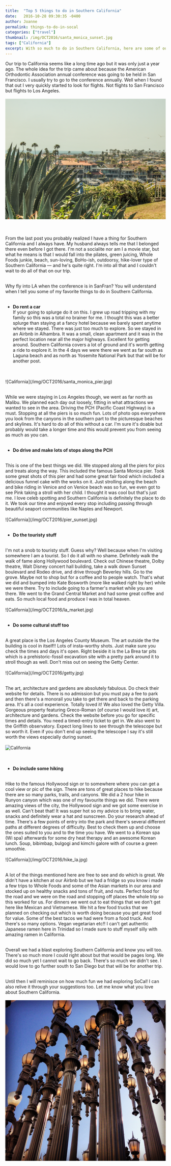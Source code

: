 ```yaml
---
title:  "Top 5 things to do in Southern California"
date:   2016-10-28 09:30:35 -0400
author: Joanne
permalink: things-to-do-in-socal
categories: ["travel"]
thumbnail: /img/OCT2016/santa_monica_sunset.jpg
tags: ["California"]
excerpt: With so much to do in Southern California, here are some of our favourites
---
```

Our trip to California seems like a long time ago but it was only just a year ago.  The whole idea for the trip came about because the American Orthodontic Association annual conference was going to be held in San Francisco.  I usually try to go to the conference annually. Well when I found that out I very quickly started to look for flights.  Not flights to San Francisco but flights to Los Angeles.
<br>
<br>
![California](/img/OCT2016/newport.jpg)  
<br>
<br>

From the last post you probably realized I have a thing for Southern California and I always have. My husband always tells me that I belonged there even before I got there.  I'm not a socialite nor am I a movie star, but what he means is that I would fall into the pilates, green juicing, Whole Foods junkie, beach, sun-loving, BoHo-ish, outdoorsy, hike-lover type of Southern California &mdash; and he's quite right. I'm into all that and I couldn't wait to do all of that on our trip.
<br><br>

Why fly into LA when the conference is in SanFran? You will understand when I tell you some
of my favorite things to do in Southern California.
<br><br>

* **Do rent a car**  
If your going to splurge do it on this.  I grew up road tripping with my family so this was a total no brainer for me.  I thought this was a better splurge than staying at a fancy hotel because we barely spent anytime where we stayed. There was just too much to explore.  So we stayed in an Airbnb in Alhambra.  It was a small, clean apartment and it was in the perfect location near all the major highways.  Excellent for getting around.  Southern California covers a lot of ground and it's worth getting a ride to explore it.  In the 4 days we were there we went as far south as Laguna beach and as north as Yosemite National Park but that will be for another post.
<br>
<br>
![California](/img/OCT2016/santa_monica_pier.jpg)  
<br>
<br>

While we were staying in Los Angeles though, we went as far north as Malibu.  We planned each day out loosely, fitting in what attractions we wanted to see in the area.  Driving the PCH (Pacific Coast Highway) is a must.  Stopping at all the piers is so much fun. Lots of photo ops everywhere you look from the canyons in the southern part to the picturesque beaches and skylines.  It's hard to do all of this without a car.  I'm sure it's doable but probably would take a longer time and this would prevent you from seeing as much as you can.
<br><br>

* **Do drive and make lots of stops along the PCH**
<br>
This is one of the best things we did.  We stopped along all the piers for pics and treats along the way. This included the famous Santa Monica pier. Took some great shots of this pier and had some great fair food which included a delicious funnel cake with the works on it.  Just strolling along the beach and bike riding in Venice and on Venice beach was so fun,  we even got to see Pink taking a stroll with her child. I thought it was cool but that's just me. I love celeb spotting and Southern California is definitely the place to do it. We took our time and enjoyed every stop including passing through beautiful seaport communities like Naples and Newport.
<br>
<br>
![California](/img/OCT2016/pier_sunset.jpg)  
<br>
<br>

* **Do the touristy stuff**
<br>
I'm not a snob to touristy stuff. Guess why? Well because when I'm visiting somewhere I am a tourist.
So I do it all with no shame.  Definitely walk the walk of fame along Hollywood boulevard. Check out Chinese theatre, Dolby theatre, Walt Disney concert hall building, take a walk down Sunset boulevard and Rodeo drive, and drive through Beverley hills. Go to the grove.  Maybe not to shop but for a coffee and to people watch.  That's what we did and bumped into Kate Bosworth (more like walked right by her) while we were there. Try to include going to a farmer's market while you are  there. We went to the Grand Central Market and had some great coffee and eats.  So much local food and produce I was in total heaven.
<br>
<br>
![California](/img/OCT2016/la_market.jpg)  
<br>
<br>

* **Do some cultural stuff too**
<br>
A great place is the Los Angeles County Museum. The art outside the the building is cool in itself!! Lots of insta-worthy shots. Just make sure you check the times and days it's open.  Right beside it is the La Brea tar pits which is a prehistoric-fossil excavation site with a pretty park around it to stroll though as well. Don't miss out on seeing the Getty Center.
<br>
<br>
![California](/img/OCT2016/getty.jpg)  
<br>
<br>

The art, architecture and gardens are absolutely fabulous.  Do check their website for details.  There is no admission but you must pay a fee to park and then there's a monorail you take to get there and back to the parking area.  It's all a cool experience.  Totally loved it! We also loved the Getty Villa. Gorgeous property featuring Greco-Roman (of course I would love it) art, architecture and gardens. Check the website before you go for specific times and details. You need a timed-entry ticket to get in.  We also went to the Griffith observatory. Expect long lines to see through the telescope but so worth it.   Even if you don't end up seeing the telescope I say it's still worth the views especially during sunset.
<br>
<br>
![California](/img/OCT2016/getty_villa.jpg)  
<br>
<br>

* **Do include some hiking**
<br>
Hike to the famous Hollywood sign or to somewhere where you can get a cool view or pic of the sign.  There are tons of great places to hike because there are so many parks, trails, and canyons.
We did a 2 hour hike in Runyon canyon which was one of my favourite things we did.  There were amazing views of the city, the Hollywood sign and we got some exercise in as well. Can't beat that!  It was super hot so my advice is to bring water, snacks and definitely wear a hat and sunscreen. Do your research ahead of time.  There's a few points of entry into the park and there's several different paths at different degrees of difficulty. Best to check them up and choose the ones suited to you and to the time you have. We went to a Korean spa (Wi spa) afterwards for some dry heat therapy and an awesome Korean lunch. Soup, bibimbap, bulgogi and kimchi galore with of course a green smoothie.
<br>
<br>
![California](/img/OCT2016/hike_la.jpg)  
<br>
<br>

A lot of the things mentioned here are free to see and do which is great.  We didn't have a kitchen at our Airbnb but we had a fridge so you know i made a few trips to Whole Foods and some of the Asian markets in our area and stocked up on healthy snacks and tons of fruit, and nuts.  Perfect food for the road and we were on the road and stopping off places the whole trip so this worked for us.  For dinners we went out to eat things that we don't get here like Mexican and Vietnamese.  We hit a few food trucks that we planned on checking out which is worth doing because you get great food for value.  Some of the best tacos we had were from a food truck. And there's so many options.  Vegan vegetarian etc!! I can't get authentic Japanese ramen here in Trinidad so I made sure to stuff myself silly with amazing ramen in California.  
<br>

Overall we had a blast exploring Southern California and know you will too.  There's so much more I could right about but that would be pages long.  We did so much yet I cannot wait to go back. There's so much we didn't see. I would love to go further south to San Diego but that will be for another trip.  
<br>

Until then I will reminisce on how much fun we had exploring SoCal! I can also relive it through your suggestions too. Let me know what you love about Southern California.
<br>
<br>
![California](/img/OCT2016/moma_art.jpg)  
